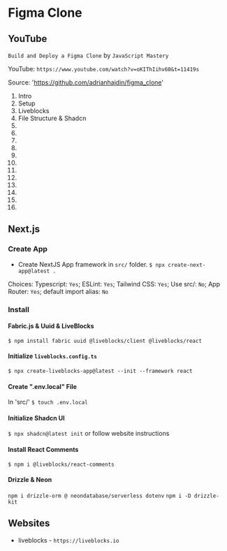 # Figma Clone

## YouTube

`Build and Deploy a Figma Clone` by `JavaScript Mastery`

YouTube: `https://www.youtube.com/watch?v=oKIThIihv60&t=11419s`

Source: 'https://github.com/adrianhajdin/figma_clone'

1. Intro
2. Setup
3. Liveblocks
4. File Structure & Shadcn
5.
6.
7.
8.
9.
10.
11.
12.
13.
14.
15.
16.


## Next.js

### Create App

* Create NextJS App framework in `src/` folder.
`$ npx create-next-app@latest .`

Choices:
Typescript: `Yes`; ESLint: `Yes`; Tailwind CSS: `Yes`; Use src/: `No`; App Router: `Yes`; default import alias: `No` 

### Install

#### Fabric.js & Uuid & LiveBlocks

`$ npm install fabric uuid @liveblocks/client @liveblocks/react`

#### Initialize `liveblocks.config.ts`

`$ npx create-liveblocks-app@latest --init --framework react`

#### Create ".env.local" File

In 'src/'
`$ touch .env.local`

#### Initialize Shadcn UI

`$ npx shadcn@latest init`
or follow website instructions

#### Install React Comments

`$ npm i @liveblocks/react-comments`

#### Drizzle & Neon

`npm i drizzle-orm @ neondatabase/serverless dotenv`
`npm i -D drizzle-kit`


## Websites

* liveblocks - `https://liveblocks.io`